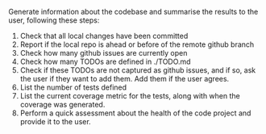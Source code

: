Generate information about the codebase and summarise the results to the user, following these steps:
1. Check that all local changes have been committed
2. Report if the local repo is ahead or before of the remote github branch
3. Check how many github issues are currently open
4. Check how many TODOs are defined in ./TODO.md
5. Check if these TODOs are not captured as github issues, and if so, ask the user if they want to add them. Add them if the user agrees.
6. List the number of tests defined
7. List the current coverage metric for the tests, along with when the coverage was generated. 
8. Perform a quick assessment about the health of the code project and provide it to the user. 

